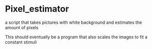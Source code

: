 Pixel_estimator
===============

a script that takes pictures with white background and estimates the amount of pixels

This should eventually be a program that also scales the images to fit a constant stimuli
